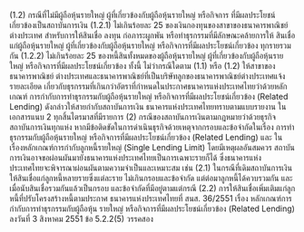 (1.2) กรณีที่ไม่มีผู้ถือหุ้นรายใหญ่ ผู้ที่เกี่ยวข้องกับผู้ถือหุ้นรายใหญ่ หรือกิจการ
ที่มีผลประโยชน์เกี่ยวข้องเป็นสถาบันการเงิน
(1.2.1) ไม่เกินร้อยละ 25 ของเงินกองทุนของสาขาของธนาคารพาณิชย์
ต่างประเทศ สำหรับการให้สินเชื่อ ลงทุน ก่อภาระผูกพัน หรือทำธุรกรรมที่มีลักษณะคล้ายการให้
สินเชื่อแก่ผู้ถือหุ้นรายใหญ่ ผู้ที่เกี่ยวข้องกับผู้ถือหุ้นรายใหญ่ หรือกิจการที่มีผลประโยชน์เกี่ยวข้อง
ทุกรายรวมกัน
(1.2.2) ไม่เกินร้อยละ 25 ของหนี้สินทั้งหมดของผู้ถือหุ้นรายใหญ่
ผู้ที่เกี่ยวข้องกับผู้ถือหุ้นรายใหญ่ หรือกิจการที่มีผลประโยชน์เกี่ยวข้อง
ทั้งนี้ ไม่ว่ากรณีใดตาม (1.1) หรือ (1.2) ให้สาขาของธนาคารพาณิชย์
ต่างประเทศและธนาคารพาณิชย์ที่เป็นบริษัทลูกของธนาคารพาณิชย์ต่างประเทศแจ้งรายละเอียด
เกี่ยวกับธุรกรรมที่เกินกว่าอัตราที่กำหนดในประกาศธนาคารแห่งประเทศไทยว่าด้วยหลักเกณฑ์
การกำกับการทำธุรกรรมกับผู้ถือหุ้นรายใหญ่ หรือกิจการที่มีผลประโยชน์เกี่ยวข้อง (Related
Lending) ดังกล่าวให้สายกำกับสถาบันการเงิน ธนาคารแห่งประเทศไทยทราบตามแบบรายงาน
ในเอกสารแนบ 2 ทุกสิ้นไตรมาสที่มีรายการ
(2) กรณีของสถาบันการเงินตามกฎหมายว่าด้วยธุรกิจสถาบันการเงินทุกแห่ง
หากมีข้อติดขัดในการดำเนินธุรกิจด้วยเหตุจากกรอบและข้อจำกัดในเรื่อง
การทำธุรกรรมกับผู้ถือหุ้นรายใหญ่ หรือกิจการที่มีผลประโยชน์เกี่ยวข้อง (Related Lending) และ
ในเรื่องหลักเกณฑ์การกำกับลูกหนี้รายใหญ่ (Single Lending Limit) โดยมีเหตุผลอันสมควร สถาบัน
การเงินอาจขอผ่อนผันมายังธนาคารแห่งประเทศไทยเป็นการเฉพาะรายก็ได้ ซึ่งธนาคารแห่ง
ประเทศไทยจะพิจารณาผ่อนผันตามความจำเป็นและเหมาะสม เช่น
(2.1) ในกรณีที่เดิมสถาบันการเงินให้สินเชื่อแก่ลูกหนี้หลายรายซึ่งแต่ละราย
ไม่เกินกรอบและข้อจำกัด แต่ต่อมาลูกหนี้ได้ควบรวมกัน และเมื่อนับสินเชื่อรวมกันแล้วเป็นกรอบ
และข้อจำกัดที่มีอยู่ตามแต่กรณี
(2.2) การให้สินเชื่อเพิ่มเติมแก่ลูกหนี้ที่ปรับโครงสร้างหนี้ตามประกาศ
ธนาคารแห่งประเทศไทยที่ สนส. 36/2551 เรื่อง หลักเกณฑ์การกำกับการทำธุรกรรมกับผู้ถือหุ้น
รายใหญ่ หรือกิจการที่มีผลประโยชน์เกี่ยวข้อง (Related Lending) ลงวันที่ 3 สิงหาคม 2551
ข้อ 5.2.2(5) วรรคสอง
